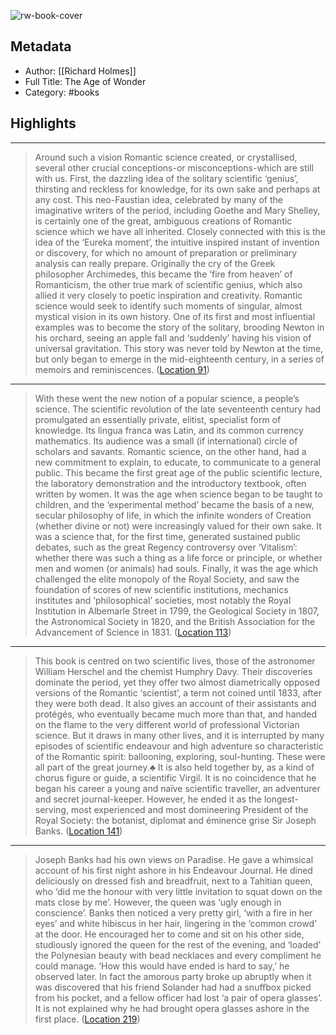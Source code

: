 ![rw-book-cover](https://images-na.ssl-images-amazon.com/images/I/513qEpoGB5L._SL200_.jpg)

## Metadata
- Author: [[Richard Holmes]]
- Full Title: The Age of Wonder
- Category: #books

## Highlights
***

> Around such a vision Romantic science created, or crystallised, several other crucial conceptions-or misconceptions-which are still with us. First, the dazzling idea of the solitary scientific ‘genius’, thirsting and reckless for knowledge, for its own sake and perhaps at any cost. This neo-Faustian idea, celebrated by many of the imaginative writers of the period, including Goethe and Mary Shelley, is certainly one of the great, ambiguous creations of Romantic science which we have all inherited. Closely connected with this is the idea of the ‘Eureka moment’, the intuitive inspired instant of invention or discovery, for which no amount of preparation or preliminary analysis can really prepare. Originally the cry of the Greek philosopher Archimedes, this became the ‘fire from heaven’ of Romanticism, the other true mark of scientific genius, which also allied it very closely to poetic inspiration and creativity. Romantic science would seek to identify such moments of singular, almost mystical vision in its own history. One of its first and most influential examples was to become the story of the solitary, brooding Newton in his orchard, seeing an apple fall and ‘suddenly’ having his vision of universal gravitation. This story was never told by Newton at the time, but only began to emerge in the mid-eighteenth century, in a series of memoirs and reminiscences. ([Location 91](https://readwise.io/to_kindle?action=open&asin=B002TZ3CWC&location=91))

***

> With these went the new notion of a popular science, a people’s science. The scientific revolution of the late seventeenth century had promulgated an essentially private, elitist, specialist form of knowledge. Its lingua franca was Latin, and its common currency mathematics. Its audience was a small (if international) circle of scholars and savants. Romantic science, on the other hand, had a new commitment to explain, to educate, to communicate to a general public. This became the first great age of the public scientific lecture, the laboratory demonstration and the introductory textbook, often written by women. It was the age when science began to be taught to children, and the ‘experimental method’ became the basis of a new, secular philosophy of life, in which the infinite wonders of Creation (whether divine or not) were increasingly valued for their own sake. It was a science that, for the first time, generated sustained public debates, such as the great Regency controversy over ‘Vitalism’: whether there was such a thing as a life force or principle, or whether men and women (or animals) had souls. Finally, it was the age which challenged the elite monopoly of the Royal Society, and saw the foundation of scores of new scientific institutions, mechanics institutes and ‘philosophical’ societies, most notably the Royal Institution in Albemarle Street in 1799, the Geological Society in 1807, the Astronomical Society in 1820, and the British Association for the Advancement of Science in 1831. ([Location 113](https://readwise.io/to_kindle?action=open&asin=B002TZ3CWC&location=113))

***

> This book is centred on two scientific lives, those of the astronomer William Herschel and the chemist Humphry Davy. Their discoveries dominate the period, yet they offer two almost diametrically opposed versions of the Romantic ‘scientist’, a term not coined until 1833, after they were both dead. It also gives an account of their assistants and protégés, who eventually became much more than that, and handed on the flame to the very different world of professional Victorian science. But it draws in many other lives, and it is interrupted by many episodes of scientific endeavour and high adventure so characteristic of the Romantic spirit: ballooning, exploring, soul-hunting. These were all part of the great journey.♣ It is also held together by, as a kind of chorus figure or guide, a scientific Virgil. It is no coincidence that he began his career a young and naïve scientific traveller, an adventurer and secret journal-keeper. However, he ended it as the longest-serving, most experienced and most domineering President of the Royal Society: the botanist, diplomat and éminence grise Sir Joseph Banks. ([Location 141](https://readwise.io/to_kindle?action=open&asin=B002TZ3CWC&location=141))

***

> Joseph Banks had his own views on Paradise. He gave a whimsical account of his first night ashore in his Endeavour Journal. He dined deliciously on dressed fish and breadfruit, next to a Tahitian queen, who ‘did me the honour with very little invitation to squat down on the mats close by me’. However, the queen was ‘ugly enough in conscience’. Banks then noticed a very pretty girl, ‘with a fire in her eyes’ and white hibiscus in her hair, lingering in the ‘common crowd’ at the door. He encouraged her to come and sit on his other side, studiously ignored the queen for the rest of the evening, and ‘loaded’ the Polynesian beauty with bead necklaces and every compliment he could manage. ‘How this would have ended is hard to say,’ he observed later. In fact the amorous party broke up abruptly when it was discovered that his friend Solander had had a snuffbox picked from his pocket, and a fellow officer had lost ‘a pair of opera glasses’. It is not explained why he had brought opera glasses ashore in the first place. ([Location 219](https://readwise.io/to_kindle?action=open&asin=B002TZ3CWC&location=219))

